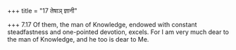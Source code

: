 +++
title = "17 तेषाञ् ज्ञानी"

+++
7.17 Of them, the man of Knowledge, endowed with constant steadfastness
and one-pointed devotion, excels. For I am very much dear to the man of
Knowledge, and he too is dear to Me.
